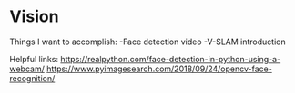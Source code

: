 # Vision

Things I want to accomplish: 
-Face detection video
-V-SLAM introduction

Helpful links: 
https://realpython.com/face-detection-in-python-using-a-webcam/
https://www.pyimagesearch.com/2018/09/24/opencv-face-recognition/

